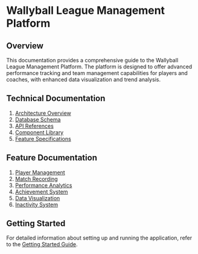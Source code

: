 
# Wallyball League Management Platform

## Overview

This documentation provides a comprehensive guide to the Wallyball League Management Platform. The platform is designed to offer advanced performance tracking and team management capabilities for players and coaches, with enhanced data visualization and trend analysis.

## Technical Documentation

1. [Architecture Overview](./architecture.md)
2. [Database Schema](./database-schema.md)
3. [API References](./api-references.md)
4. [Component Library](./component-library.md)
5. [Feature Specifications](./feature-specs.md)

## Feature Documentation

1. [Player Management](./player-management.md)
2. [Match Recording](./match-recording.md)
3. [Performance Analytics](./performance-analytics.md)
4. [Achievement System](./achievement-system.md)
5. [Data Visualization](./data-visualization.md)
6. [Inactivity System](./inactivity-system.md)

## Getting Started

For detailed information about setting up and running the application, refer to the [Getting Started Guide](./getting-started.md).
